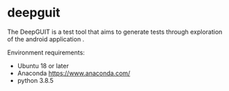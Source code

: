 # deepguit
The DeepGUIT is a test tool that aims to generate tests through exploration of the android application .​

Environment requirements:
  - Ubuntu 18 or later
  - Anaconda https://www.anaconda.com/
  - python 3.8.5
